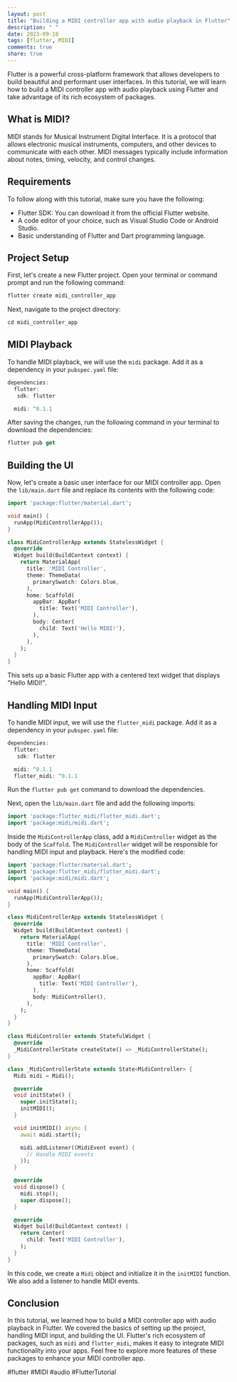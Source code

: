 ```yaml
---
layout: post
title: "Building a MIDI controller app with audio playback in Flutter"
description: " "
date: 2023-09-18
tags: [flutter, MIDI]
comments: true
share: true
---
```


Flutter is a powerful cross-platform framework that allows developers to build beautiful and performant user interfaces. In this tutorial, we will learn how to build a MIDI controller app with audio playback using Flutter and take advantage of its rich ecosystem of packages.

## What is MIDI?

MIDI stands for Musical Instrument Digital Interface. It is a protocol that allows electronic musical instruments, computers, and other devices to communicate with each other. MIDI messages typically include information about notes, timing, velocity, and control changes.

## Requirements

To follow along with this tutorial, make sure you have the following:

- Flutter SDK: You can download it from the official Flutter website.
- A code editor of your choice, such as Visual Studio Code or Android Studio.
- Basic understanding of Flutter and Dart programming language.

## Project Setup

First, let's create a new Flutter project. Open your terminal or command prompt and run the following command:

```dart
flutter create midi_controller_app
```

Next, navigate to the project directory:

```dart
cd midi_controller_app
```

## MIDI Playback

To handle MIDI playback, we will use the `midi` package. Add it as a dependency in your `pubspec.yaml` file:

```dart
dependencies:
  flutter:
   sdk: flutter

  midi: ^0.1.1
```

After saving the changes, run the following command in your terminal to download the dependencies:

```dart
flutter pub get
```

## Building the UI

Now, let's create a basic user interface for our MIDI controller app. Open the `lib/main.dart` file and replace its contents with the following code:

```dart
import 'package:flutter/material.dart';

void main() {
  runApp(MidiControllerApp());
}

class MidiControllerApp extends StatelessWidget {
  @override
  Widget build(BuildContext context) {
    return MaterialApp(
      title: 'MIDI Controller',
      theme: ThemeData(
        primarySwatch: Colors.blue,
      ),
      home: Scaffold(
        appBar: AppBar(
          title: Text('MIDI Controller'),
        ),
        body: Center(
          child: Text('Hello MIDI!'),
        ),
      ),
    );
  }
}
```

This sets up a basic Flutter app with a centered text widget that displays "Hello MIDI!".

## Handling MIDI Input

To handle MIDI input, we will use the `flutter_midi` package. Add it as a dependency in your `pubspec.yaml` file:

```dart
dependencies:
  flutter:
   sdk: flutter

  midi: ^0.1.1
  flutter_midi: ^0.1.1
```

Run the `flutter pub get` command to download the dependencies.

Next, open the `lib/main.dart` file and add the following imports:

```dart
import 'package:flutter_midi/flutter_midi.dart';
import 'package:midi/midi.dart';
```

Inside the `MidiControllerApp` class, add a `MidiController` widget as the body of the `Scaffold`. The `MidiController` widget will be responsible for handling MIDI input and playback. Here's the modified code:

```dart
import 'package:flutter/material.dart';
import 'package:flutter_midi/flutter_midi.dart';
import 'package:midi/midi.dart';

void main() {
  runApp(MidiControllerApp());
}

class MidiControllerApp extends StatelessWidget {
  @override
  Widget build(BuildContext context) {
    return MaterialApp(
      title: 'MIDI Controller',
      theme: ThemeData(
        primarySwatch: Colors.blue,
      ),
      home: Scaffold(
        appBar: AppBar(
          title: Text('MIDI Controller'),
        ),
        body: MidiController(),
      ),
    );
  }
}

class MidiController extends StatefulWidget {
  @override
  _MidiControllerState createState() => _MidiControllerState();
}

class _MidiControllerState extends State<MidiController> {
  Midi midi = Midi();

  @override
  void initState() {
    super.initState();
    initMIDI();
  }

  void initMIDI() async {
    await midi.start();

    midi.addListener((MidiEvent event) {
      // Handle MIDI events
    });
  }

  @override
  void dispose() {
    midi.stop();
    super.dispose();
  }

  @override
  Widget build(BuildContext context) {
    return Center(
      child: Text('MIDI Controller'),
    );
  }
}
```

In this code, we create a `Midi` object and initialize it in the `initMIDI` function. We also add a listener to handle MIDI events.

## Conclusion

In this tutorial, we learned how to build a MIDI controller app with audio playback in Flutter. We covered the basics of setting up the project, handling MIDI input, and building the UI. Flutter's rich ecosystem of packages, such as `midi` and `flutter_midi`, makes it easy to integrate MIDI functionality into your apps. Feel free to explore more features of these packages to enhance your MIDI controller app.

#flutter #MIDI #audio #FlutterTutorial